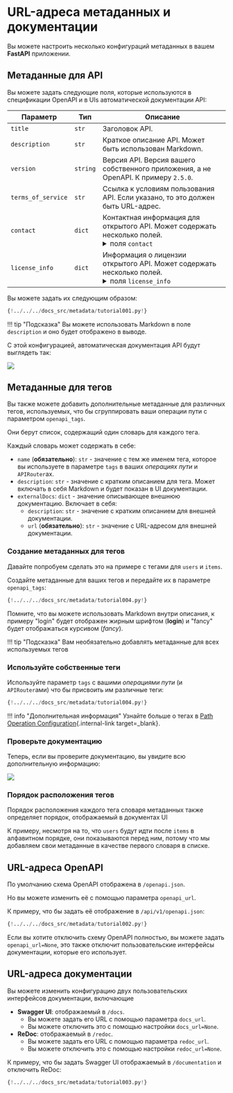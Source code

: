 # URL-адреса метаданных и документации

Вы можете настроить несколько конфигураций метаданных в вашем **FastAPI** приложении.

## Метаданные для API

Вы можете задать следующие поля, которые используются в спецификации OpenAPI и в UIs автоматической документации API:

| Параметр | Тип | Описание |
|------------|--|-------------|
| `title` | `str` | Заголовок API. |
| `description` | `str` | Краткое описание API. Может быть использован Markdown. |
| `version` | `string` | Версия API. Версия вашего собственного приложения, а не OpenAPI. К примеру `2.5.0`. |
| `terms_of_service` | `str` | Ссылка к условиям пользования API. Если указано, то это должен быть URL-адрес. |
| `contact` | `dict` | Контактная информация для открытого API. Может содержать несколько полей. <details><summary>поля <code>contact</code></summary><table><thead><tr><th>Параметр</th><th>Тип</th><th>Описание</th></tr></thead><tbody><tr><td><code>name</code></td><td><code>str</code></td><td>Идентификационное имя контактного лица/организации.</td></tr><tr><td><code>url</code></td><td><code>str</code></td><td>URL указывающий на контактную информацию. ДОЛЖЕН быть в формате URL.</td></tr><tr><td><code>email</code></td><td><code>str</code></td><td>Email адрес контактного лица/организации. ДОЛЖЕН быть в формате email адреса.</td></tr></tbody></table></details> |
| `license_info` | `dict` | Информация о лицензии открытого API. Может содержать несколько полей. <details><summary>поля <code>license_info</code></summary><table><thead><tr><th>Параметр</th><th>Тип</th><th>Описание</th></tr></thead><tbody><tr><td><code>name</code></td><td><code>str</code></td><td><strong>ОБЯЗАТЕЛЬНО</strong> (если <code>license_info</code> это множество). Имя лицензии, используемой для API</td></tr><tr><td><code>url</code></td><td><code>str</code></td><td>URL, указывающий на лицензию, используемую для API. ДОЛЖЕН быть в формате URL.</td></tr></tbody></table></details> |

Вы можете задать их следующим образом:

```Python hl_lines="3-16  19-31"
{!../../../docs_src/metadata/tutorial001.py!}
```

!!! tip "Подсказка"
    Вы можете использовать Markdown в поле `description` и оно будет отображено в выводе.

С этой конфигурацией, автоматическая документация API будут выглядеть так:

<img src="/img/tutorial/metadata/image01.png">

## Метаданные для тегов

Вы также можете добавить дополнительные метаданные для различных тегов, используемых, что бы сгруппировать ваши операции пути с параметром `openapi_tags`.

Они берут список, содержащий один словарь для каждого тега.

Каждый словарь может содержать в себе:

* `name` (**обязательно**): `str` - значение с тем же именем тега, которое вы используете в параметре `tags` в ваших *операциях пути* и `APIRouter`ах.
* `description`: `str` - значение с кратким описанием для тега. Может включать в себя Markdown и будет показан в UI документации.
* `externalDocs`:  `dict` - значение описывающее внешнюю документацию. Включает в себя:
    * `description`: `str` - значение с кратким описанием для внешней документации.
    * `url` (**обязательно**): `str` - значение с URL-адресом для внешней документации.

### Создание метаданных для тегов

Давайте попробуем сделать это на примере с тегами для `users` и `items`.

Создайте метаданные для ваших тегов и передайте их в параметре `openapi_tags`:

```Python hl_lines="3-16  18"
{!../../../docs_src/metadata/tutorial004.py!}
```

Помните, что вы можете использовать Markdown внутри описания, к примеру "login" будет отображен жирным шрифтом (**login**) и "fancy" будет отображаться курсивом (_fancy_).

!!! tip "Подсказка"
    Вам необязательно добавлять метаданные для всех используемых тегов

### Используйте собственные теги
Используйте параметр `tags` с вашими *операциями пути* (и `APIRouter`ами) что бы присвоить им различные теги:

```Python hl_lines="21  26"
{!../../../docs_src/metadata/tutorial004.py!}
```

!!! info "Дополнительная информация"
    Узнайте больше о тегах в [Path Operation Configuration](../path-operation-configuration/#tags){.internal-link target=_blank}.

### Проверьте документацию

Теперь, если вы проверите документацию, вы увидите всю дополнительную информацию:

<img src="/img/tutorial/metadata/image02.png">

### Порядок расположения тегов

Порядок расположения каждого тега словаря метаданных также определяет порядок, отображаемый в документах UI

К примеру, несмотря на то, что `users` будут идти после `items` в алфавитном порядке, они показываются перед ним, потому что мы добавляем свои метаданные в качестве первого словаря в списке.

## URL-адреса OpenAPI

По умолчанию схема OpenAPI отображена в `/openapi.json`.

Но вы можете изменить её с помощью параметра `openapi_url`.

К примеру, что бы задать её отображение в `/api/v1/openapi.json`:

```Python hl_lines="3"
{!../../../docs_src/metadata/tutorial002.py!}
```

Если вы хотите отключить схему OpenAPI полностью, вы можете задать `openapi_url=None`, это также отключит пользовательские интерфейсы документации, которые его использует.

## URL-адреса документации

Вы можете изменить конфигурацию двух пользовательских интерфейсов документации, включающие

* **Swagger UI**: отображаемый в `/docs`.
    * Вы можете задать его URL с помощью параметра `docs_url`.
    * Вы можете отключить это с помощью настройки `docs_url=None`.
* **ReDoc**: отображаемый в `/redoc`.
    * Вы можете задать его URL с помощью параметра `redoc_url`.
    * Вы можете отключить это с помощью настройки `redoc_url=None`.

К примеру, что бы задать Swagger UI отображаемый в `/documentation` и отключить ReDoc:

```Python hl_lines="3"
{!../../../docs_src/metadata/tutorial003.py!}
```
